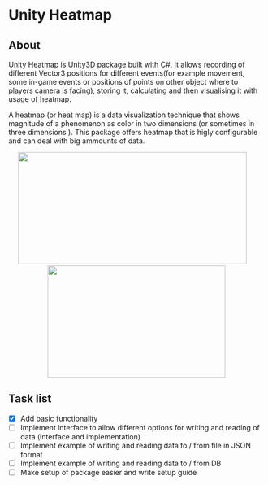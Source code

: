 # Unity Heatmap


## About 
Unity Heatmap is Unity3D package built with C#. It allows recording of different Vector3 positions for different events(for example movement, some in-game events or positions of points on other object where to players camera is facing), storing it, calculating and then visualising it with usage of heatmap.

A heatmap (or heat map) is a data visualization technique that shows magnitude of a phenomenon as color in two dimensions (or sometimes in three dimensions ).
This package offers heatmap that is higly configurable and can deal with big ammounts of data.
<p align="center">
    <img src="https://github.com/kDanik/heatmap-unity/blob/main/Dist/Assets/heatmap-screenshot2.png" width=450 height=220/>
  &nbsp; &nbsp;
    <img src="https://github.com/kDanik/heatmap-unity/blob/main/Dist/Assets/heatmap-screenshot1.png" width=350 height=220/>
</p>

   
##  Task list

- [x] Add basic functionality
- [ ] Implement interface to allow different options for writing and reading of data (interface and implementation)
- [ ] Implement example of writing and reading data to / from file in JSON format
- [ ] Implement example of writing and reading data to / from DB
- [ ] Make setup of package easier and write setup guide
